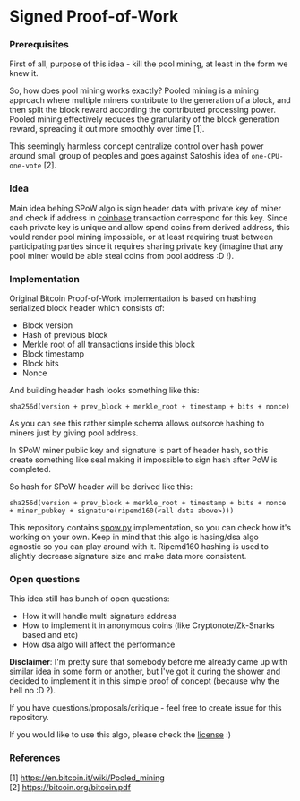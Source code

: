 # Signed Proof-of-Work

### Prerequisites

First of all, purpose of this idea - kill the pool mining, at least in the form we knew it.

So, how does pool mining works exactly? Pooled mining is a mining approach where multiple miners contribute to the generation of a block, and then split the block reward according the contributed processing power. Pooled mining effectively reduces the granularity of the block generation reward, spreading it out more smoothly over time [1].

This seemingly harmless concept centralize control over hash power around small group of peoples and goes against Satoshis idea of `one-CPU-one-vote` [2].

### Idea

Main idea behing SPoW algo is sign header data with private key of miner and check if address in [coinbase](https://learnmeabitcoin.com/glossary/coinbase-transaction) transaction correspond for this key. Since each private key is unique and allow spend coins from derived address, this vould render pool mining impossible, or at least requiring trust between participating parties since it requires sharing private key (imagine that any pool miner would be able steal coins from pool address :D !).

### Implementation

Original Bitcoin Proof-of-Work implementation is based on hashing serialized block header which consists of:

- Block version
- Hash of previous block
- Merkle root of all transactions inside this block
- Block timestamp
- Block bits
- Nonce

And building header hash looks something like this:

```
sha256d(version + prev_block + merkle_root + timestamp + bits + nonce)
```

As you can see this rather simple schema allows outsorce hashing to miners just by giving pool address.

In SPoW miner public key and signature is part of header hash, so this create something like seal making it impossible to sign hash after PoW is completed.

So hash for SPoW header will be derived like this:

```
sha256d(version + prev_block + merkle_root + timestamp + bits + nonce + miner_pubkey + signature(ripemd160(<all data above>)))
```

This repository contains [spow.py](spow.py) implementation, so you can check how it's working on your own. Keep in mind that this algo is hasing/dsa algo agnostic so you can play around with it. Ripemd160 hashing is used to slightly decrease signature size and make data more consistent.

### Open questions

This idea still has bunch of open questions:

- How it will handle multi signature address
- How to implement it in anonymous coins (like Cryptonote/Zk-Snarks based and etc)
- How dsa algo will affect the performance

**Disclaimer**: I'm pretty sure that somebody before me already came up with similar idea in some form or another, but I've got it during the shower and decided to implement it in this simple proof of concept (because why the hell no :D ?).

If you have questions/proposals/critique - feel free to create issue for this repository.

If you would like to use this algo, please check the [license](LICENSE.md) :)

### References

[1] https://en.bitcoin.it/wiki/Pooled_mining  
[2] https://bitcoin.org/bitcoin.pdf
